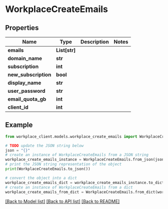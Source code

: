 # WorkplaceCreateEmails


## Properties

Name | Type | Description | Notes
------------ | ------------- | ------------- | -------------
**emails** | **List[str]** |  | 
**domain_name** | **str** |  | 
**subscription** | **int** |  | 
**new_subscription** | **bool** |  | 
**display_name** | **str** |  | 
**user_password** | **str** |  | 
**email_quota_gb** | **int** |  | 
**client_id** | **int** |  | 

## Example

```python
from workplace_client.models.workplace_create_emails import WorkplaceCreateEmails

# TODO update the JSON string below
json = "{}"
# create an instance of WorkplaceCreateEmails from a JSON string
workplace_create_emails_instance = WorkplaceCreateEmails.from_json(json)
# print the JSON string representation of the object
print(WorkplaceCreateEmails.to_json())

# convert the object into a dict
workplace_create_emails_dict = workplace_create_emails_instance.to_dict()
# create an instance of WorkplaceCreateEmails from a dict
workplace_create_emails_from_dict = WorkplaceCreateEmails.from_dict(workplace_create_emails_dict)
```
[[Back to Model list]](../README.md#documentation-for-models) [[Back to API list]](../README.md#documentation-for-api-endpoints) [[Back to README]](../README.md)


